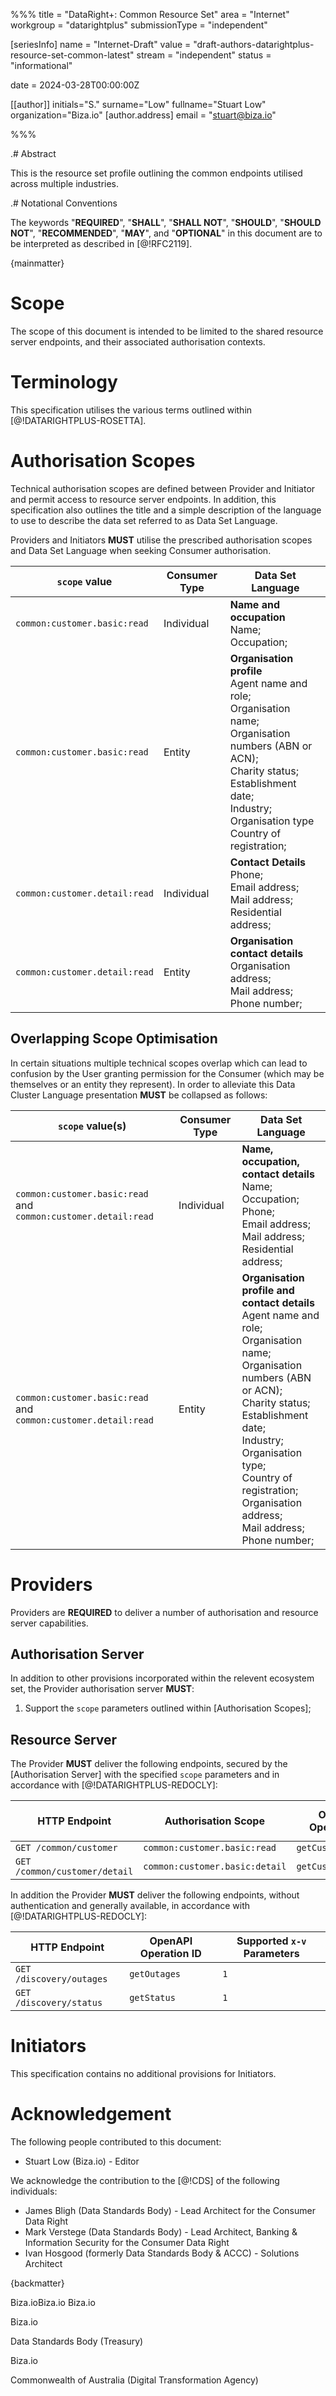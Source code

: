 %%%
title = "DataRight+: Common Resource Set"
area = "Internet"
workgroup = "datarightplus"
submissionType = "independent"

[seriesInfo]
name = "Internet-Draft"
value = "draft-authors-datarightplus-resource-set-common-latest"
stream = "independent"
status = "informational"

date = 2024-03-28T00:00:00Z

[[author]]
initials="S."
surname="Low"
fullname="Stuart Low"
organization="Biza.io"
[author.address]
email = "stuart@biza.io"

%%%

.# Abstract

This is the resource set profile outlining the common endpoints utilised across multiple industries.

.# Notational Conventions

The keywords "**REQUIRED**", "**SHALL**", "**SHALL NOT**", "**SHOULD**", "**SHOULD NOT**", "**RECOMMENDED**",  "**MAY**", and "**OPTIONAL**" in this document are to be interpreted as described in [@!RFC2119].

{mainmatter}

# Scope

The scope of this document is intended to be limited to the shared resource server endpoints, and their associated authorisation contexts.

# Terminology

This specification utilises the various terms outlined within [@!DATARIGHTPLUS-ROSETTA].

# Authorisation Scopes

Technical authorisation scopes are defined between Provider and Initiator and permit access to resource server endpoints. In addition, this specification also outlines the title and a simple description of the language to use to describe the data set referred to as Data Set Language.

Providers and Initiators **MUST** utilise the prescribed authorisation scopes and Data Set Language when seeking Consumer authorisation.

| `scope` value                 | Consumer Type | Data Set Language                                                                                                                                                                                                    |
|-------------------------------|---------------|----------------------------------------------------------------------------------------------------------------------------------------------------------------------------------------------------------------------|
| `common:customer.basic:read`  | Individual    | **Name and occupation**<br>Name;<br>Occupation;                                                                                                                                                                      |
| `common:customer.basic:read`  | Entity        | **Organisation profile**<br>Agent name and role;<br>Organisation name;<br>Organisation numbers (ABN or ACN);<br>Charity status;<br>Establishment date;<br>Industry;<br>Organisation type<br>Country of registration; |
| `common:customer.detail:read` | Individual    | **Contact Details**<br>Phone;<br>Email address;<br>Mail address;<br>Residential address;                                                                                                                             |
| `common:customer.detail:read` | Entity        | **Organisation contact details**<br>Organisation address;<br>Mail address;<br>Phone number;                                                                                                                          |

## Overlapping Scope Optimisation

In certain situations multiple technical scopes overlap which can lead to confusion by the User granting permission for the Consumer (which may be themselves or an entity they represent). In order to alleviate this Data Cluster Language presentation **MUST** be collapsed as follows:

| `scope` value(s)                                                  | Consumer Type | Data Set Language                                                                                                                                                                                                                                                                                    |
|----------------------------------------------------------------|---------------|------------------------------------------------------------------------------------------------------------------------------------------------------------------------------------------------------------------------------------------------------------------------------------------------------|
| `common:customer.basic:read` and `common:customer.detail:read` | Individual    | **Name, occupation, contact details**<br>Name;<br>Occupation;<br>Phone;<br>Email address;<br>Mail address;<br>Residential address;                                                                                                                                                                   |
| `common:customer.basic:read` and `common:customer.detail:read` | Entity        | **Organisation profile and contact details**<br>Agent name and role;<br>Organisation name;<br>Organisation numbers (ABN or ACN);<br>Charity status;<br>Establishment date;<br>Industry;<br>Organisation type;<br>Country of registration;<br>Organisation address;<br>Mail address;<br>Phone number; |

# Providers

Providers are **REQUIRED** to deliver a number of authorisation and resource server capabilities.

## Authorisation Server

In addition to other provisions incorporated within the relevent ecosystem set, the Provider authorisation server **MUST**:

1. Support the `scope` parameters outlined within [Authorisation Scopes];

## Resource Server

The Provider **MUST** deliver the following endpoints, secured by the [Authorisation Server] with the specified `scope` parameters and in accordance with [@!DATARIGHTPLUS-REDOCLY]:

| HTTP Endpoint                 | Authorisation Scope            | OpenAPI Operation ID | Supported `x-v` Parameters |
|-------------------------------|--------------------------------|----------------------|----------------------------|
| `GET /common/customer`        | `common:customer.basic:read`   | `getCustomer`        | `1`                        |
| `GET /common/customer/detail` | `common:customer.basic:detail` | `getCustomerDetail`  | `1`                        |

In addition the Provider **MUST** deliver the following endpoints, without authentication and generally available, in accordance with [@!DATARIGHTPLUS-REDOCLY]:

| HTTP Endpoint            | OpenAPI Operation ID | Supported `x-v` Parameters |
|--------------------------|----------------------|----------------------------|
| `GET /discovery/outages` | `getOutages`         | `1`                        |
| `GET /discovery/status`  | `getStatus`          | `1`                        |

# Initiators

This specification contains no additional provisions for Initiators.

# Acknowledgement

The following people contributed to this document:

- Stuart Low (Biza.io) - Editor

We acknowledge the contribution to the [@!CDS] of the following individuals:
- James Bligh (Data Standards Body) - Lead Architect for the Consumer Data Right
- Mark Verstege (Data Standards Body) - Lead Architect, Banking & Information Security for the Consumer Data Right
- Ivan Hosgood (formerly Data Standards Body & ACCC) - Solutions Architect

{backmatter}

<reference anchor="DATARIGHTPLUS-REDOCLY" target="https://datarightplus.github.io/datarightplus-redocly/"> <front><title>DataRight+: Redocly</title><author initials="S." surname="Low" fullname="Stuart Low"><organization>Biza.io</organization></author><author initials="B." surname="Kolera" fullname="Ben Kolera"><organization>Biza.io</organization></author>
<author initials="W." surname="Cai" fullname="Wei Cai"><organization>Biza.io</organization></author></front> </reference>

<reference anchor="DATARIGHTPLUS-ROSETTA" target="https://datarightplus.github.io/datarightplus-specs/main/datarightplus-rosetta.html"> <front><title>DataRight+ Rosetta Stone</title><author initials="S." surname="Low" fullname="Stuart Low"><organization>Biza.io</organization></author></front> </reference>

<reference anchor="CDS" target="https://consumerdatastandardsaustralia.github.io/standards"><front><title>Consumer Data Standards (CDS)</title><author><organization>Data Standards Body (Treasury)</organization></author></front> </reference>

<reference anchor="DATARIGHTPLUS-INFOSEC-SHARING-V1" target="https://datarightplus.github.io/datarightplus-specs/main/datarightplus-infosec-sharing-v1.html"> <front><title>CDR: Sharing Arrangement V1</title><author initials="S." surname="Low" fullname="Stuart Low"><organization>Biza.io</organization></author></front> </reference>

<reference anchor="OIDC-Core" target="http://openid.net/specs/openid-connect-core-1_0.html"> <front> <title>OpenID Connect Core 1.0 incorporating errata set 1</title> <author initials="N." surname="Sakimura" fullname="Nat Sakimura"></author></front></reference>

<reference anchor="TDIF" target="https://www.digitalidentity.gov.au"><front><title>Trusted Digital Identity Framework (
TDIF)</title><author><organization>Commonwealth of
Australia (Digital Transformation Agency)</organization></author></front> </reference>







